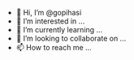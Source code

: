 - 👋 Hi, I’m @gopihasi
- 👀 I’m interested in ...
- 🌱 I’m currently learning ...
- 💞️ I’m looking to collaborate on ...
- 📫 How to reach me ...

<!---
gopihasi/gopihasi is a ✨ special ✨ repository because its `README.md` (this file) appears on your GitHub profile.
You can click the Preview link to take a look at your changes.
--->
